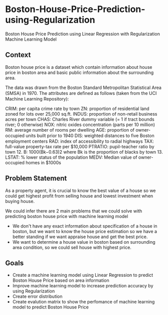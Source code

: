 # Boston-House-Price-Prediction-using-Regularization
Boston House Price Prediction using Linear Regression with Regularization Machine Learning Model

## Context
Boston house price is a dataset which contain information about house price in boston area and basic public information about the surrounding area.

The data was drawn from the Boston Standard Metropolitan Statistical Area (SMSA) in 1970. The attributes are deﬁned as follows (taken from the UCI Machine Learning Repository):

CRIM: per capita crime rate by town
ZN: proportion of residential land zoned for lots over 25,000 sq.ft.
INDUS: proportion of non-retail business acres per town
CHAS: Charles River dummy variable (= 1 if tract bounds river; 0 otherwise)
NOX: nitric oxides concentration (parts per 10 million)
RM: average number of rooms per dwelling
AGE: proportion of owner-occupied units built prior to 1940
DIS: weighted distances to ﬁve Boston employment centers
RAD: index of accessibility to radial highways
TAX: full-value property-tax rate per $10,000
PTRATIO: pupil-teacher ratio by town 12. B: 1000(Bk−0.63)2 where Bk is the proportion of blacks by town 13. LSTAT: % lower status of the population
MEDV: Median value of owner-occupied homes in $1000s

## Problem Statement
As a property agent, it is crucial to know the best value of a house so we could get highest profit from selling house and lowest investment when buying house.

We could infer there are 2 main problems that we could solve with predicting boston house price with machine learning model

-  We don't have any exact information about specification of a house in boston, but we want to know the house price estimation so we have a better standing if we want appraise house and get the best price.
- We want to determine a house value in boston based on surrounding area condition, so we could sell house with highest price.

## Goals
- Create a machine learning model using Linear Regression to predict Boston House Price based on area information
- Improve machine learning model to increase prediction accuracy by using Regularization
- Create error distribution
- Create evalution matrix to show the perfomance of machine learning model to predict Boston House Price
